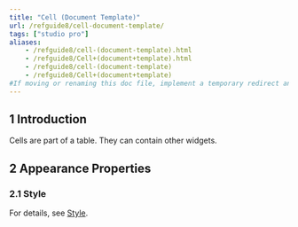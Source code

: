```yaml
---
title: "Cell (Document Template)"
url: /refguide8/cell-document-template/
tags: ["studio pro"]
aliases:
    - /refguide8/cell-(document-template).html
    - /refguide8/Cell+(document+template).html
    - /refguide8/cell-(document-template)
    - /refguide8/Cell+(document+template)
#If moving or renaming this doc file, implement a temporary redirect and let the respective team know they should update the URL in the product. See Mapping to Products for more details.
---
```


## 1 Introduction

Cells are part of a table. They can contain other widgets.

## 2 Appearance Properties

### 2.1 Style

For details, see [Style](/refguide8/style/).
